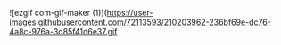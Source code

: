 ![ezgif com-gif-maker (1)](https://user-images.githubusercontent.com/72113593/210203962-236bf69e-dc76-4a8c-976a-3d85f41d6e37.gif
